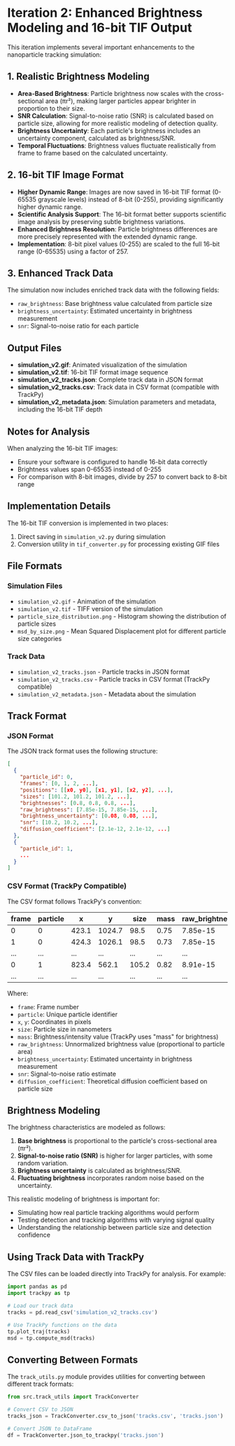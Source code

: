# Iteration 2: Enhanced Brightness Modeling and 16-bit TIF Output

This iteration implements several important enhancements to the nanoparticle tracking simulation:

## 1. Realistic Brightness Modeling

- **Area-Based Brightness**: Particle brightness now scales with the cross-sectional area (πr²), making larger particles appear brighter in proportion to their size.
- **SNR Calculation**: Signal-to-noise ratio (SNR) is calculated based on particle size, allowing for more realistic modeling of detection quality.
- **Brightness Uncertainty**: Each particle's brightness includes an uncertainty component, calculated as brightness/SNR.
- **Temporal Fluctuations**: Brightness values fluctuate realistically from frame to frame based on the calculated uncertainty.

## 2. 16-bit TIF Image Format

- **Higher Dynamic Range**: Images are now saved in 16-bit TIF format (0-65535 grayscale levels) instead of 8-bit (0-255), providing significantly higher dynamic range.
- **Scientific Analysis Support**: The 16-bit format better supports scientific image analysis by preserving subtle brightness variations.
- **Enhanced Brightness Resolution**: Particle brightness differences are more precisely represented with the extended dynamic range.
- **Implementation**: 8-bit pixel values (0-255) are scaled to the full 16-bit range (0-65535) using a factor of 257.

## 3. Enhanced Track Data

The simulation now includes enriched track data with the following fields:

- `raw_brightness`: Base brightness value calculated from particle size
- `brightness_uncertainty`: Estimated uncertainty in brightness measurement
- `snr`: Signal-to-noise ratio for each particle

## Output Files

- **simulation_v2.gif**: Animated visualization of the simulation
- **simulation_v2.tif**: 16-bit TIF format image sequence
- **simulation_v2_tracks.json**: Complete track data in JSON format
- **simulation_v2_tracks.csv**: Track data in CSV format (compatible with TrackPy)
- **simulation_v2_metadata.json**: Simulation parameters and metadata, including the 16-bit TIF depth

## Notes for Analysis

When analyzing the 16-bit TIF images:
- Ensure your software is configured to handle 16-bit data correctly
- Brightness values span 0-65535 instead of 0-255
- For comparison with 8-bit images, divide by 257 to convert back to 8-bit range

## Implementation Details

The 16-bit TIF conversion is implemented in two places:
1. Direct saving in `simulation_v2.py` during simulation
2. Conversion utility in `tif_converter.py` for processing existing GIF files

## File Formats

### Simulation Files

- `simulation_v2.gif` - Animation of the simulation
- `simulation_v2.tif` - TIFF version of the simulation
- `particle_size_distribution.png` - Histogram showing the distribution of particle sizes
- `msd_by_size.png` - Mean Squared Displacement plot for different particle size categories

### Track Data

- `simulation_v2_tracks.json` - Particle tracks in JSON format
- `simulation_v2_tracks.csv` - Particle tracks in CSV format (TrackPy compatible)
- `simulation_v2_metadata.json` - Metadata about the simulation

## Track Format

### JSON Format

The JSON track format uses the following structure:

```json
[
  {
    "particle_id": 0,
    "frames": [0, 1, 2, ...],
    "positions": [[x0, y0], [x1, y1], [x2, y2], ...],
    "sizes": [101.2, 101.2, 101.2, ...],
    "brightnesses": [0.8, 0.8, 0.8, ...],
    "raw_brightness": [7.85e-15, 7.85e-15, ...],
    "brightness_uncertainty": [0.08, 0.08, ...],
    "snr": [10.2, 10.2, ...],
    "diffusion_coefficient": [2.1e-12, 2.1e-12, ...]
  },
  {
    "particle_id": 1,
    ...
  }
]
```

### CSV Format (TrackPy Compatible)

The CSV format follows TrackPy's convention:

| frame | particle | x | y | size | mass | raw_brightness | brightness_uncertainty | snr | diffusion_coefficient |
|-------|----------|---|---|------|------|---------------|------------------------|-----|----------------------|
| 0 | 0 | 423.1 | 1024.7 | 98.5 | 0.75 | 7.85e-15 | 0.08 | 10.2 | 2.1e-12 |
| 1 | 0 | 424.3 | 1026.1 | 98.5 | 0.73 | 7.85e-15 | 0.08 | 10.2 | 2.1e-12 |
| ... | ... | ... | ... | ... | ... | ... | ... | ... | ... |
| 0 | 1 | 823.4 | 562.1 | 105.2 | 0.82 | 8.91e-15 | 0.05 | 15.8 | 1.9e-12 |
| ... | ... | ... | ... | ... | ... | ... | ... | ... | ... |

Where:
- `frame`: Frame number
- `particle`: Unique particle identifier
- `x`, `y`: Coordinates in pixels
- `size`: Particle size in nanometers
- `mass`: Brightness/intensity value (TrackPy uses "mass" for brightness)
- `raw_brightness`: Unnormalized brightness value (proportional to particle area)
- `brightness_uncertainty`: Estimated uncertainty in brightness measurement
- `snr`: Signal-to-noise ratio estimate
- `diffusion_coefficient`: Theoretical diffusion coefficient based on particle size

## Brightness Modeling

The brightness characteristics are modeled as follows:

1. **Base brightness** is proportional to the particle's cross-sectional area (πr²).
2. **Signal-to-noise ratio (SNR)** is higher for larger particles, with some random variation.
3. **Brightness uncertainty** is calculated as brightness/SNR.
4. **Fluctuating brightness** incorporates random noise based on the uncertainty.

This realistic modeling of brightness is important for:
- Simulating how real particle tracking algorithms would perform
- Testing detection and tracking algorithms with varying signal quality
- Understanding the relationship between particle size and detection confidence

## Using Track Data with TrackPy

The CSV files can be loaded directly into TrackPy for analysis. For example:

```python
import pandas as pd
import trackpy as tp

# Load our track data
tracks = pd.read_csv('simulation_v2_tracks.csv')

# Use TrackPy functions on the data
tp.plot_traj(tracks)
msd = tp.compute_msd(tracks)
```

## Converting Between Formats

The `track_utils.py` module provides utilities for converting between different track formats:

```python
from src.track_utils import TrackConverter

# Convert CSV to JSON
tracks_json = TrackConverter.csv_to_json('tracks.csv', 'tracks.json')

# Convert JSON to DataFrame
df = TrackConverter.json_to_trackpy('tracks.json')
``` 